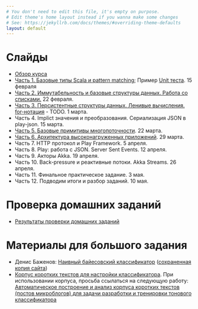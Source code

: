 ```yaml
---
# You don't need to edit this file, it's empty on purpose.
# Edit theme's home layout instead if you wanna make some changes
# See: https://jekyllrb.com/docs/themes/#overriding-theme-defaults
layout: default
---
```


# Слайды

* [Обзор курса](slides/index.html)
* [Часть 1. Базовые типы Scala и pattern matching](slides/day1.html); Пример [Unit теста](https://github.com/maxcom/scala-course/tree/gh-pages/code/unit-test-demo). 15 февраля
* [Часть 2. Иммутабельность и базовые структуры данных. Работа со списками.](slides/day2.html) 22 февраля.
* [Часть 3. Персистентные структуры данных. Ленивые вычисления. for-нотация](slides/day3.html) - TODO. 1 марта.
* Часть 4. Implict значения и преобразования. Сериализация JSON в play-json. 15 марта.
* [Часть 5. Базовые примитивы многопоточности](slides/day5.html). 22 марта.
* [Часть 6. Архитектура высоконагруженных приложений](slides/day6.html). 29 марта.
* Часть 7. HTTP протокол и Play Framework. 5 апреля.
* Часть 8. Play: работа с JSON. Server Sent Events. 12 апреля.
* Часть 9. Акторы Akka. 19 апреля.
* Часть 10. Back-pressure и реактивные потоки. Akka Streams. 26 апреля.
* Часть 11. Финальное практическое задание. 3 мая.
* Часть 12. Подводим итоги и разбор заданий. 10 мая.

# Проверка домашних заданий

* [Результаты проверки домашних заданий](https://docs.google.com/spreadsheets/d/1N9J-5koTlKMN2bpXkREhHM7Y1WyjD2zuoysjpxezlvM/)

# Материалы для большого задания

* Денис Баженов: [Наивный байесовский классификатор](http://bazhenov.me/blog/2012/06/11/naive-bayes.html) ([сохраненная копия сайта](https://github.com/maxcom/bazhenov.github.com))
* [Корпус коротких текстов для настройки классификатора](http://study.mokoron.com/). При использовании корпуса, просьба ссылаться на 
  следующую работу: [Автоматическое построение и анализ корпуса коротких текстов (постов микроблогов) для задачи разработки и тренировки тонового классификатора](https://elibrary.ru/item.asp?id=20399632)

